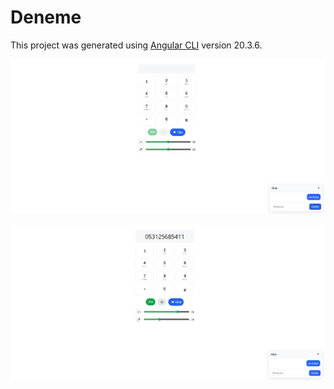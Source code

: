 # Deneme

This project was generated using [Angular CLI](https://github.com/angular/angular-cli) version 20.3.6.


![image alt](https://github.com/furkankygsz1-hub/dialer/blob/f3afaafc107ee7be4bcf70b5cc003e3f4b0b12ac/Ekran%20g%C3%B6r%C3%BCnt%C3%BCs%C3%BC%202025-10-17%20064454.png)


![image alt](https://github.com/furkankygsz1-hub/dialer/blob/645e39ccc63fb2059d5fae00735716bc4d50ddb8/Ekran%20g%C3%B6r%C3%BCnt%C3%BCs%C3%BC%202025-10-17%20064527.png)


